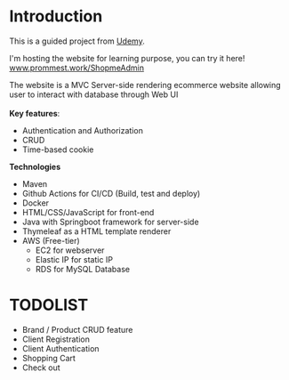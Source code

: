 # Introduction
This is a guided project from [Udemy](https://www.udemy.com/course/spring-boot-e-commerce-ultimate/learn/lecture/25465282?start=375#overview).

I'm hosting the website for learning purpose, you can try it here! www.prommest.work/ShopmeAdmin

The website is a MVC Server-side rendering ecommerce website allowing user to interact with database through Web UI
<br><br>
**Key features**:
- Authentication and Authorization
- CRUD
- Time-based cookie

**Technologies**
- Maven 
- Github Actions for CI/CD (Build, test and deploy)
- Docker
- HTML/CSS/JavaScript for front-end
- Java with Springboot framework for server-side
- Thymeleaf as a HTML template renderer
- AWS (Free-tier)
  - EC2 for webserver
  - Elastic IP for static IP
  - RDS for MySQL Database

# TODOLIST
- Brand / Product CRUD feature
- Client Registration
- Client Authentication
- Shopping Cart
- Check out
